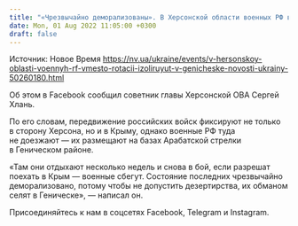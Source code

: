 ```yaml
---
title: "«Чрезвычайно деморализованы». В Херсонской области военных РФ вместо ротации изолируют в Геническе — советник главы ОВА"
date: Mon, 01 Aug 2022 11:05:00 +0300
draft: false
---
```

Источник: Новое Время https://nv.ua/ukraine/events/v-hersonskoy-oblasti-voennyh-rf-vmesto-rotacii-izoliruyut-v-genicheske-novosti-ukrainy-50260180.html


Об этом в Facebook сообщил советник главы Херсонской ОВА Сергей Хлань.

По его словам, передвижение российских войск фиксируют не только в сторону Херсона, но и в Крыму, однако военные РФ туда не доезжают — их размещают на базах Арабатской стрелки в Геническом районе.

«Там они отдыхают несколько недель и снова в бой, если разрешат поехать в Крым — военные сбегут. Состояние последних чрезвычайно деморализовано, потому чтобы не допустить дезертирства, их обманом селят в Геническе», — написал он.

Присоединяйтесь к нам в соцсетях Facebook, Telegram и Instagram.
